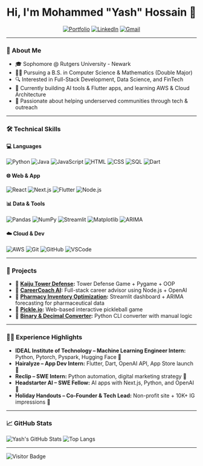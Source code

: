 <h1 align="center">Hi, I'm Mohammed "Yash" Hossain 👋</h1>

<p align="center">
  <a href="https://mohammedyhossain-portfolio.vercel.app/"><img alt="Portfolio" src="https://img.shields.io/badge/Portfolio-View-red?style=for-the-badge" /></a>
  <a href="https://www.linkedin.com/in/mohammedyhossain/"><img alt="LinkedIn" src="https://img.shields.io/badge/LinkedIn-Connect-blue?style=for-the-badge&logo=linkedin" /></a>
  <a href="mailto:mohossain.swe@gmail.com"><img alt="Gmail" src="https://img.shields.io/badge/Gmail-Email-D14836?style=for-the-badge&logo=gmail&logoColor=white" /></a>
</p>

---

### 🧠 About Me

- 🎓 Sophomore @ Rutgers University - Newark  
- 👨‍💻 Pursuing a B.S. in Computer Science & Mathematics (Double Major)  
- 🔍 Interested in Full-Stack Development, Data Science, and FinTech  
- 🚀 Currently building AI tools & Flutter apps, and learning AWS & Cloud Architecture  
- 🌟 Passionate about helping underserved communities through tech & outreach  

---

### 🛠️ Technical Skills

#### 💻 Languages
![Python](https://img.shields.io/badge/-Python-3776AB?style=flat&logo=python&logoColor=white)
![Java](https://img.shields.io/badge/-Java-007396?style=flat&logo=java)
![JavaScript](https://img.shields.io/badge/-JavaScript-F7DF1E?style=flat&logo=javascript&logoColor=black)
![HTML](https://img.shields.io/badge/-HTML5-E34F26?style=flat&logo=html5)
![CSS](https://img.shields.io/badge/-CSS3-1572B6?style=flat&logo=css3)
![SQL](https://img.shields.io/badge/-SQL-4479A1?style=flat&logo=postgresql)
![Dart](https://img.shields.io/badge/-Dart-0175C2?style=flat&logo=dart)

#### 🌐 Web & App
![React](https://img.shields.io/badge/-React-61DAFB?style=flat&logo=react)
![Next.js](https://img.shields.io/badge/-Next.js-000000?style=flat&logo=nextdotjs)
![Flutter](https://img.shields.io/badge/-Flutter-02569B?style=flat&logo=flutter)
![Node.js](https://img.shields.io/badge/-Node.js-339933?style=flat&logo=node-dot-js)

#### 📊 Data & Tools
![Pandas](https://img.shields.io/badge/-Pandas-150458?style=flat&logo=pandas)
![NumPy](https://img.shields.io/badge/-NumPy-013243?style=flat&logo=numpy)
![Streamlit](https://img.shields.io/badge/-Streamlit-FF4B4B?style=flat&logo=streamlit)
![Matplotlib](https://img.shields.io/badge/-Matplotlib-11557c?style=flat)
![ARIMA](https://img.shields.io/badge/-ARIMA-orange?style=flat)

#### ☁️ Cloud & Dev
![AWS](https://img.shields.io/badge/-AWS-232F3E?style=flat&logo=amazonaws)
![Git](https://img.shields.io/badge/-Git-F05032?style=flat&logo=git)
![GitHub](https://img.shields.io/badge/-GitHub-181717?style=flat&logo=github)
![VSCode](https://img.shields.io/badge/-VS%20Code-007ACC?style=flat&logo=visual-studio-code)

---

### 🚀 Projects

- 🦖 **[Kaiju Tower Defense](https://github.com/MohammedYashHossain/KTD):** Tower Defense Game + Pygame + OOP
- 🔬 **[CareerCoach AI](https://mohammedyashhossain.github.io/Career-Coach-Ai/):** Full-stack career advisor using Node.js + OpenAI  
- 💊 **[Pharmacy Inventory Optimization](https://github.com/sameerj05/datathon2025):** Streamlit dashboard + ARIMA forecasting for pharmaceutical data  
- 🏓 **[Pickle.io](https://github.com/MohammedYashHossain/PickleBall):** Web-based interactive pickleball game  
- 🔢 **[Binary & Decimal Converter](https://github.com/MohammedYashHossain/Binary-and-Number-Converter):** Python CLI converter with manual logic

---

### 👨‍💼 Experience Highlights

- **IDEAL Institute of Technology – Machine Learning Engineer Intern:** Python, Pytorch, Pyspark, Hugging Face 🤖 
- **Hairalyze – App Dev Intern:** Flutter, Dart, OpenAI API, App Store launch 🚀  
- **Reclip – SWE Intern:** Python automation, digital marketing strategy 📱  
- **Headstarter AI – SWE Fellow:** AI apps with Next.js, Python, and OpenAI 🎯 
- **Holiday Handouts – Co-Founder & Tech Lead:** Non-profit site + 10K+ IG impressions 🎁

---

### 📈 GitHub Stats

![Yash's GitHub Stats](https://github-readme-stats.vercel.app/api?username=MohammedYashHossain&show_icons=true&theme=radical)
![Top Langs](https://github-readme-stats.vercel.app/api/top-langs/?username=MohammedYashHossain&layout=compact&theme=radical)

---

![Visitor Badge](https://komarev.com/ghpvc/?username=MohammedYashHossain&color=brightgreen)

<!---
MohammedYashHossain/MohammedYashHossain is a ✨ special ✨ repository because its `README.md` (this file) appears on your GitHub profile.
You can click the Preview link to take a look at your changes.
--->
